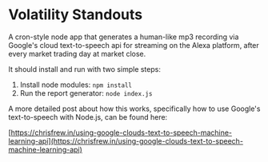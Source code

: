 # Volatility Standouts

A cron-style node app that generates a human-like mp3 recording via Google's cloud text-to-speech api for streaming on the Alexa platform, after every market trading day at market close.

It should install and run with two simple steps:

1. Install node modules: `npm install`
2. Run the report generator: `node index.js`

A more detailed post about how this works, specifically how to use Google's text-to-speech with Node.js, can be found here:

[https://chrisfrew.in/using-google-clouds-text-to-speech-machine-learning-api](https://chrisfrew.in/using-google-clouds-text-to-speech-machine-learning-api)
